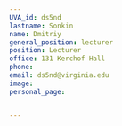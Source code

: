 ```yaml
---
UVA_id: ds5nd
lastname: Sonkin
name: Dmitriy
general_position: lecturer
position: Lecturer
office: 131 Kerchof Hall
phone: 
email: ds5nd@virginia.edu
image:
personal_page:


---
```

